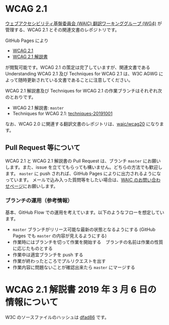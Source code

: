 # WCAG 2.1

[ウェブアクセシビリティ基盤委員会 (WAIC) 翻訳ワーキンググループ (WG4)](http://waic.jp/committee/wg4/) が管理する、WCAG 2.1 とその関連文書のレポジトリです。

GitHub Pages により

- [WCAG 2.1](https://waic.github.io/wcag21/guidelines/)
- [WCAG 2.1 解説書](https://waic.github.io/wcag21/understanding/)

が閲覧可能です。WCAG 2.1 の策定は完了していますが、関連文書である Understanding WCAG 2.1 及び Techniques for WCAG 2.1 は、W3C AGWG によって随時更新されている文書であることに注意してください。

WCAG 2.1 解説書及び Techniques for WCAG 2.1 の作業ブランチはそれぞれ次のとおりです。

- WCAG 2.1 解説書: `master`
- Techniques for WCAG 2.1: [techniques-20191001](https://github.com/waic/wcag21/tree/techniques-20191001)

なお、WCAG 2.0 に関連する翻訳文書のレポジトリは、[waic/wcag20](https://github.com/waic/wcag20/) になります。

## Pull Request 等について

WCAG 2.1 と WCAG 2.1 解説書の Pull Request は、ブランチ `master` にお願いします。また、issue を立ててもらっても構いません。どちらの方法でも歓迎します。
`master` に push されれば、GitHub Pages によりに出力されるようになっています。
メールで込み入った質問等をしたい場合は、[WAIC のお問い合わせページ](http://waic.jp/contact/)にお願いします。

### ブランチの運用（参考情報）

基本、GitHub Flow での運用を考えています。以下のようなフローを想定しています。

- `master` ブランチがリリース可能な最新の状態となるようにする (GitHub Pages でも `master` の内容が見えるようにする)
- 作業時にはブランチを切って作業を開始する　ブランチの名前は作業の性質に応じたものとする
- 作業中は適宜ブランチを push する
- 作業が終わったところでプルリクエストを出す
- 作業内容に問題ないことが確認出来たら `master` にマージする

# WCAG 2.1 解説書 2019 年 3 月 6 日の情報について

W3C のソースファイルのハッシュは [dfad86](https://github.com/w3c/wcag/tree/dfad867083e7137d27e472e3b85aaac8cd2c2c77/understanding) です。
